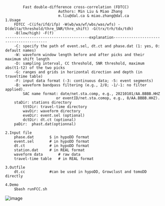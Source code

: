			Fast double-difference cross-correlation (FDTCC)
							Authors: Min Liu & Miao Zhang
							m.liu@dal.ca & miao.zhang@dal.ca
	1.Usage
		FDTCC -C(ife/ifd/ifp) -W(wb/wa/wf/wbs/was/wfs) -D(delta/threshold/thre_SNR/thre_shift) -G(trx/trh/tdx/tdh) 
		-B(low/high) -F(f)
   	--------------------------------------explanation----------------------------------------
		-C: specify the path of event.sel, dt.ct and phase.dat (1: yes, 0: default names)
		-W: waveform window length before and after picks and their maximum shift length
		-D: sampling interval, CC threshold, SNR threshold, maximum abs(t1-t2) of the two picks
		-G: ranges and grids in horizontal direction and depth (in traveltime table)
		-F: input data format (-3: continuous data; -5: event segments)
		-B: waveform bandpass filtering (e.g., 2/8; -1/-1: no filter applied).
      	   	SAC name format: date/net.sta.comp, e.g., 20210101/AA.BBBB.HHZ
                           or eventID/net.sta.comop, e.g., 8/AA.BBBB.HHZ).
		staDir: stations directory
       		tttDir: travel-time directory
       		wavDir: waveform directory
       		eveDir: event.sel (optional)
       		dctDir: dt.ct (optional)       
		paDir:	phast.dat(optionnal)

	2.Input file
		phase.dat		$ in hypoDD format
		event.sel 		# in hypoDD format
		dt.ct     		# in hypoDD format
		station.dat		# in REAL format
		waveform data		# raw data
		travel-time table	# in REAL format

	3.Outfile
		dt.cc			#can be used in hypoDD, Growclust and tomoDD directly

	4.Demo
		$bash runFCC.sh
![image](https://github.com/MinLiu19/FDTCC/blob/main/Workflow.jpg)
